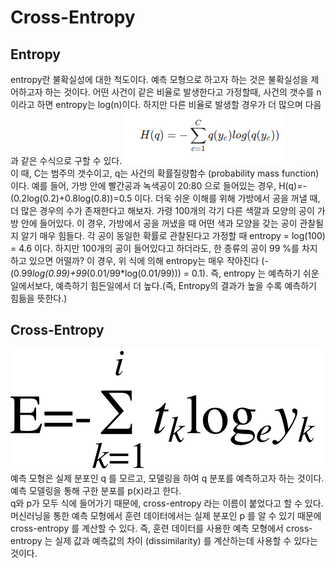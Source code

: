 # Cross-Entropy

## **Entropy**
entropy란 불확실성에 대한 척도이다. 예측 모형으로 하고자 하는 것은 불확실성을 제어하고자 하는 것이다.
어떤 사건이 같은 비율로 발생한다고 가정할때, 사건의 갯수를 n이라고 하면 entropy는 log(n)이다. 하지만 다른 비율로 발생할 경우가 더 많으며 다음과 같은 수식으로 구할 수 있다.
![Entropy](../image/image04.png)  
이 때, C는 범주의 갯수이고, q는 사건의 확률질량함수 (probability mass function) 이다. 예를 들어, 가방 안에 빨간공과 녹색공이 20:80 으로 들어있는 경우, H(q)=-(0.2log(0.2)+0.8log(0.8))=0.5 이다. 더욱 쉬운 이해를 위해 가방에서 공을 꺼낼 때, 더 많은 경우의 수가 존재한다고 해보자. 가령 100개의 각기 다른 색깔과 모양의 공이 가방 안에 들어있다. 이 경우, 가방에서 공을 꺼냈을 때 어떤 색과 모양을 갖는 공이 관찰될지 알기 매우 힘들다. 각 공이 동일한 확률로 관찰된다고 가정할 때 entropy = log(100) = 4.6 이다. 하지만 100개의 공이 들어있다고 하더라도, 한 종류의 공이 99 %를 차지하고 있으면 어떨까? 이 경우, 위 식에 의해 entropy는 매우 작아진다 (-(0.99*log(0.99)+99*(0.01/99*log(0.01/99))) = 0.1). 즉, entropy 는 예측하기 쉬운 일에서보다, 예측하기 힘든일에서 더 높다.(즉, Entropy의 결과가 높을 수록 예측하기 힘듦을 뜻한다.)

## **Cross-Entropy**
![Cross Entropy](../image/image03.png)
예측 모형은 실제 분포인 q 를 모르고, 모델링을 하여 q 분포를 예측하고자 하는 것이다. 예측 모델링을 통해 구한 분포를 p(x)라고 한다.  
q와 p가 모두 식에 들어가기 때문에, cross-entropy 라는 이름이 붙었다고 할 수 있다. 머신러닝을 통한 예측 모형에서 훈련 데이터에서는 실제 분포인 p 를 알 수 있기 때문에 cross-entropy 를 계산할 수 있다. 즉, 훈련 데이터를 사용한 예측 모형에서 cross-entropy 는 실제 값과 예측값의 차이 (dissimilarity) 를 계산하는데 사용할 수 있다는 것이다.

